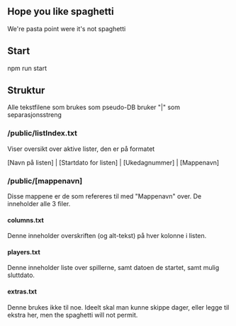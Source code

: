 ## Hope you like spaghetti
We're pasta point were it's not spaghetti

## Start
npm run start

## Struktur
Alle tekstfilene som brukes som pseudo-DB bruker "|" som separasjonsstreng

### /public/listIndex.txt 

Viser oversikt over aktive lister, den er på formatet 

[Navn på listen] | [Startdato for listen] | [Ukedagnummer] | [Mappenavn]

### /public/[mappenavn]

Disse mappene er de som refereres til med "Mappenavn" over. De inneholder alle 3 filer. 

#### columns.txt

Denne inneholder overskriften (og alt-tekst) på hver kolonne i listen. 

#### players.txt

Denne inneholder liste over spillerne, samt datoen de startet, samt mulig sluttdato. 

#### extras.txt

Denne brukes ikke til noe. Ideelt skal man kunne skippe dager, eller legge til ekstra her, men the spaghetti will not permit. 